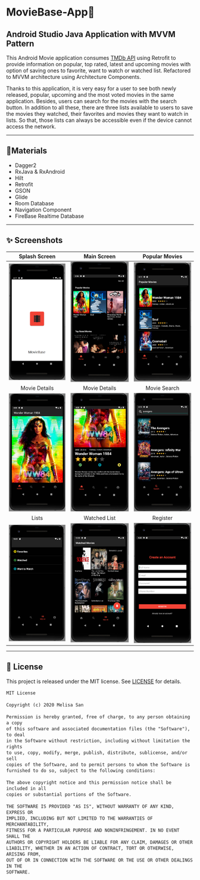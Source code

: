 # MovieBase-App🎥
## Android Studio Java Application with MVVM Pattern 
This Android Movie application consumes [TMDb API](https://www.themoviedb.org/documentation/api "The Movie DataBase API") using Retrofit to provide information on popular, top rated, latest and upcoming movies with option of saving ones to favorite, want to watch or watched list. Refactored to MVVM architecture using Architecture Components.

Thanks to this application, it is very easy for a user to see both newly released, popular, upcoming and the most voted movies in the same application. Besides, users can search for the movies with the search button. In addition to all these, there are three lists available to users to save the movies they watched, their favorites and movies they want to watch in lists. So that, those lists can always be accessible even if the device cannot access the network.

---

## 📃Materials
- Dagger2
- RxJava & RxAndroid
- Hilt 
- Retrofit 
- GSON
- Glide
- Room Database
- Navigation Component 
- FireBase Realtime Database

---
## ✨ Screenshots


| Splash Screen | Main Screen |  Popular Movies |
|:-:|:-:|:-:|
| <img src="./images/1.png" width="200">  | <img src="./images/2.png" width="200">  | <img src="./images/3.png" width="200"> |
| Movie Details | Movie Details |  Movie Search |
| <img src="./images/4.png" width="200">  | <img src="./images/5.png" width="200">  | <img src="./images/6.png" width="200"> |
| Lists | Watched List |  Register |
| <img src="./images/7.png" width="200">  | <img src="./images/8.png" width="200">  | <img src="./images/9.png" width="200"> |



---

## 📝 License
This project is released under the MIT license.
See [LICENSE](./LICENSE) for details.

```
MIT License

Copyright (c) 2020 Melisa San

Permission is hereby granted, free of charge, to any person obtaining a copy
of this software and associated documentation files (the "Software"), to deal
in the Software without restriction, including without limitation the rights
to use, copy, modify, merge, publish, distribute, sublicense, and/or sell
copies of the Software, and to permit persons to whom the Software is
furnished to do so, subject to the following conditions:

The above copyright notice and this permission notice shall be included in all
copies or substantial portions of the Software.

THE SOFTWARE IS PROVIDED "AS IS", WITHOUT WARRANTY OF ANY KIND, EXPRESS OR
IMPLIED, INCLUDING BUT NOT LIMITED TO THE WARRANTIES OF MERCHANTABILITY,
FITNESS FOR A PARTICULAR PURPOSE AND NONINFRINGEMENT. IN NO EVENT SHALL THE
AUTHORS OR COPYRIGHT HOLDERS BE LIABLE FOR ANY CLAIM, DAMAGES OR OTHER
LIABILITY, WHETHER IN AN ACTION OF CONTRACT, TORT OR OTHERWISE, ARISING FROM,
OUT OF OR IN CONNECTION WITH THE SOFTWARE OR THE USE OR OTHER DEALINGS IN THE
SOFTWARE.
```
